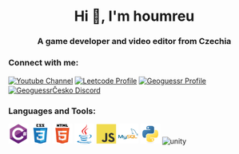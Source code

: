 <h1 align="center">Hi 👋, I'm houmreu</h1>
<h3 align="center">A game developer and video editor from Czechia</h3>

<h3 align="left">Connect with me:</h3>
<p align="left">
<a href="https://www.youtube.com/@houmreu/featured" target="blank"><img align="center" src="https://raw.githubusercontent.com/rahuldkjain/github-profile-readme-generator/master/src/images/icons/Social/youtube.svg" alt="Youtube Channel" height="30" width="40" /></a>
<a href="https://www.leetcode.com/houmreu" target="blank"><img align="center" src="https://raw.githubusercontent.com/rahuldkjain/github-profile-readme-generator/master/src/images/icons/Social/leet-code.svg" alt="Leetcode Profile" height="30" width="40" /></a>
<a href="https://www.geoguessr.com/user/5b571ce97135fa0e48b2d9f8" target="blank"><img align="center" src="https://i.imgur.com/Zew5cN7.png" alt="Geoguessr Profile" height="34" width="34" /></a>
<a href="https://discord.gg/3eqSwwMHQM" target="blank"><img align="center" src="https://logodownload.org/wp-content/uploads/2017/11/discord-logo-5-1.png" alt="GeoguessrČesko Discord" height="34" width="44" /></a>
</p>

<h3 align="left">Languages and Tools:</h3>
<p align="left">

<picture> <img src="https://raw.githubusercontent.com/devicons/devicon/master/icons/csharp/csharp-original.svg" alt="csharp" width="40" height="40"/> </picture>
<picture> <img src="https://raw.githubusercontent.com/devicons/devicon/master/icons/css3/css3-original-wordmark.svg" alt="css3" width="40" height="40"/> </picture>
<picture> <img src="https://raw.githubusercontent.com/devicons/devicon/master/icons/html5/html5-original-wordmark.svg" alt="html5" width="40" height="40"/> </picture>
<picture> <img src="https://raw.githubusercontent.com/devicons/devicon/master/icons/java/java-original.svg" alt="java" width="40" height="40"/> </picture>
<picture> <img src="https://raw.githubusercontent.com/devicons/devicon/master/icons/javascript/javascript-original.svg" alt="javascript" width="40" height="40"/> </picture>
<picture> <img src="https://raw.githubusercontent.com/devicons/devicon/master/icons/mysql/mysql-original-wordmark.svg" alt="mysql" width="40" height="40"/> </picture>
<picture> <img src="https://raw.githubusercontent.com/devicons/devicon/master/icons/python/python-original.svg" alt="python" width="40" height="40"/> </picture>
<picture> <img src="https://www.vectorlogo.zone/logos/unity3d/unity3d-icon.svg" alt="unity" width="40" height="40"/>

</p>
